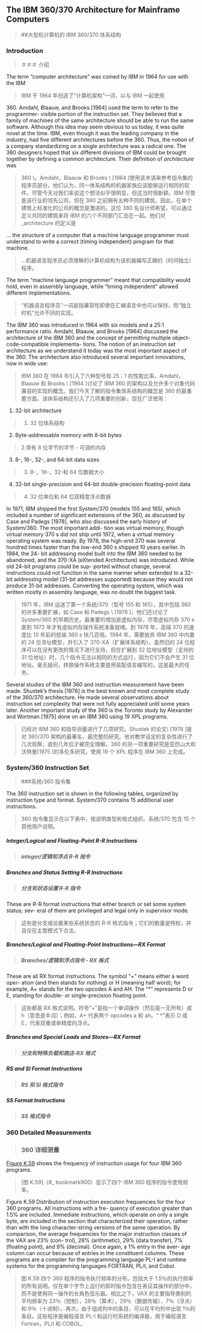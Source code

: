 ## The IBM 360/370 Architecture for Mainframe Computers

> ##大型机计算机的 IBM 360/370 体系结构

### Introduction

> ＃＃＃ 介绍

The term “computer architecture” was coined by IBM in 1964 for use with the IBM

> IBM 于 1964 年创造了“计算机架构”一词，以与 IBM 一起使用

360\. Amdahl, Blaauw, and Brooks \[1964\] used the term to refer to the programmer- visible portion of the instruction set. They believed that a family of machines of the same architecture should be able to run the same software. Although this idea may seem obvious to us today, it was quite novel at the time. IBM, even though it was the leading company in the industry, had five different architectures before the 360. Thus, the notion of a company standardizing on a single architecture was a radical one. The 360 designers hoped that six different divisions of IBM could be brought together by defining a common architecture. Their definition of _architecture_ was

> 360 \。Amdahl，Blaauw 和 Brooks \ [1964 \]使用该术语来参考指令集的程序员部分。他们认为，同一体系结构的机器家族应该能够运行相同的软件。尽管今天对我们来说这个想法似乎很明显，但这当时很新颖。IBM 尽管是该行业的领先公司，但在 360 之前拥有五种不同的建筑。因此，在单个建筑上标准化的公司的概念是激进的。这位 360 名设计师希望，可以通过定义共同的建筑来将 IBM 的六个不同部门汇总在一起。他们对_architecture 的定义是

… the structure of a computer that a machine language programmer must understand to write a correct (timing independent) program for that machine.

> …机器语言程序员必须理解的计算机结构为该机器编写正确的（时间独立）程序。

The term “machine language programmer” meant that compatibility would hold, even in assembly language, while “timing independent” allowed different implementations.

> “机器语言程序员”一词是指兼容性即使在汇编语言中也可以保持，而“独立时机”允许不同的实现。

The IBM 360 was introduced in 1964 with six models and a 25:1 performance ratio. Amdahl, Blaauw, and Brooks \[1964\] discussed the architecture of the IBM 360 and the concept of permitting multiple object-code-compatible implementa- tions. The notion of an instruction set architecture as we understand it today was the most important aspect of the 360. The architecture also introduced several important innovations, now in wide use:

> IBM 360 在 1964 年引入了六种型号和 25：1 的性能比率。Amdahl，Blaauw 和 Brooks \ [1964 \]讨论了 IBM 360 的架构以及允许多个对象代码兼容的实现的概念。我们今天了解的指令集体系结构的概念是 360 的最重要方面。该体系结构还引入了几项重要的创新，现在广泛使用：

1. 32-bit architecture

> 1. 32 位体系结构

2. Byte-addressable memory with 8-bit bytes

> 2.带有 8 位字节的字节 - 可调的内存

3. 8-, 16-, 32-, and 64-bit data sizes

> 3. 8-，16-，32-和 64 位数据大小

4. 32-bit single-precision and 64-bit double-precision floating-point data

> 4. 32 位单位和 64 位双精度浮点数据

In 1971, IBM shipped the first System/370 (models 155 and 165), which included a number of significant extensions of the 360, as discussed by Case and Padegs \[1978\], who also discussed the early history of System/360. The most important addi- tion was virtual memory, though virtual memory 370 s did not ship until 1972, when a virtual memory operating system was ready. By 1978, the high-end 370 was several hundred times faster than the low-end 360 s shipped 10 years earlier. In 1984, the 24- bit addressing model built into the IBM 360 needed to be abandoned, and the 370-XA (eXtended Architecture) was introduced. While old 24-bit programs could be sup- ported without change, several instructions could not function in the same manner when extended to a 32-bit addressing model (31-bit addresses supported) because they would not produce 31-bit addresses. Converting the operating system, which was written mostly in assembly language, was no doubt the biggest task.

> 1971 年，IBM 运送了第一个系统/370（型号 155 和 165），其中包括 360 的许多重要扩展，如 Case 和 Padegs \ [1978 \]，他们还讨论了 System/360 的早期历史。最重要的增加是虚拟内存，尽管虚拟内存 370 s 直到 1972 年才有虚拟内存操作系统准备就绪。到 1978 年，高端 370 的速度比 10 年前的低端 360 s 快几百倍。1984 年，需要放弃 IBM 360 中内置的 24 位寻址模型，并引入了 370-XA（扩展体系结构）。虽然旧的 24 位程序可以在没有更改的情况下进行支持，但在扩展到 32 位地址模型（支持的 31 位地址）时，几个指令无法以相同的方式运行，因为它们不会产生 31 位地址。毫无疑问，转换操作系统主要是用装配语言编写的，这是最大的任务。

Several studies of the IBM 360 and instruction measurement have been made. Shustek’s thesis \[1978\] is the best known and most complete study of the 360/370 architecture. He made several observations about instruction set complexity that were not fully appreciated until some years later. Another important study of the 360 is the Toronto study by Alexander and Wortman \[1975\] done on an IBM 360 using 19 XPL programs.

> 已经对 IBM 360 和指导测量进行了几项研究。Shustek 的论文\ [1978 \]是对 360/370 架构的最著名，最完整的研究。他对教学设定的复杂性进行了几次观察，直到几年后才被完全理解。360 的另一项重要研究是亚历山大和沃特曼[1975 \]的多伦多研究，使用 19 个 XPL 程序在 IBM 360 上完成。

### System/360 Instruction Set

> ###系统/360 指令集

The 360 instruction set is shown in the following tables, organized by instruction type and format. System/370 contains 15 additional user instructions.

> 360 指令集显示在以下表中，按说明类型和格式组织。系统/370 包含 15 个其他用户说明。

##### _Integer/Logical and Floating-Point R-R Instructions_

> ##### _integer/逻辑和浮点 R-R 指令_

##### _Branches and Status Setting R-R Instructions_

> ##### _分支和状态设置 R-R 指令_

These are R-R format instructions that either branch or set some system status; sev- eral of them are privileged and legal only in supervisor mode.

> 这些是分支或设置某些系统状态的 R-R 格式指令；它们的数量是特权，并且仅在主管模式下合法。

##### _Branches/Logical and Floating-Point Instructions—RX Format_

> ##### _Branches/逻辑和浮点指令 -  RX 格式_

These are all RX format instructions. The symbol “+” means either a word oper- ation (and then stands for nothing) or H (meaning half word); for example, A+ stands for the two opcodes A and AH. The “\*” represents D or E, standing for double- or single-precision floating point.

> 这些都是 RX 格式说明。符号“+”是指一个单词操作（然后是一无所有）或 h（意思是半词）；例如，A+ 代表两个 opcodes a 和 ah。“ \*”表示 D 或 E，代表双重或单精度的浮点。

##### _Branches and Special Loads and Stores—RX Format_

> ##### _分支和特殊负载和商店-RX 格式_

##### _RS and SI Format Instructions_

> ##### _RS 和 SI 格式指令_

##### _SS Format Instructions_

> ##### _SS 格式指令_

### 360 Detailed Measurements

> ### 360 详细测量

[Figure K.59](#_bookmark900) shows the frequency of instruction usage for four IBM 360 programs.

> [图 K.59]（#_ bookmark900）显示了四个 IBM 360 程序的指令使用频率。

Figure K.59 Distribution of instruction execution frequencies for the four 360 programs. All instructions with a fre- quency of execution greater than 1.5% are included. Immediate instructions, which operate on only a single byte, are included in the section that characterized their operation, rather than with the long character-string versions of the same operation. By comparison, the average frequencies for the major instruction classes of the VAX are 23% (con- trol), 28% (arithmetic), 29% (data transfer), 7% (floating point), and 9% (decimal). Once again, a 1% entry in the aver- age column can occur because of entries in the constituent columns. These programs are a compiler for the programming language PL-I and runtime systems for the programming languages FORTRAN, PL/I, and Cobol.

> 图 K.59 四个 360 程序的指令执行频率的分布。包括大于 1.5％的执行频率的所有说明。仅在单个字节上运行的即时指令包含在表征其操作的部分中，而不是使用同一操作的长角色弦乐器。相比之下，VAX 的主要指导类别的平均频率为 23％（控制），28％（算术），29％（数据传输），7％（浮点）和 9％（十进制）。再次，由于组成列中的条目，可以在平均列中出现 1％的条目。这些程序是编程语言 PL-I 和运行时系统的编译器，用于编程语言 Fortran，PL/I 和 COBOL。
